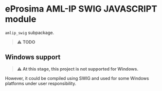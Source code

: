 # eProsima AML-IP SWIG JAVASCRIPT module

`amlip_swig` subpackage.

> :warning: **TODO**

## Windows support

> :warning: **At this stage, this project is not supported for Windows.**

However, it could be compiled using SWIG and used for some Windows platforms under user responsibility.
